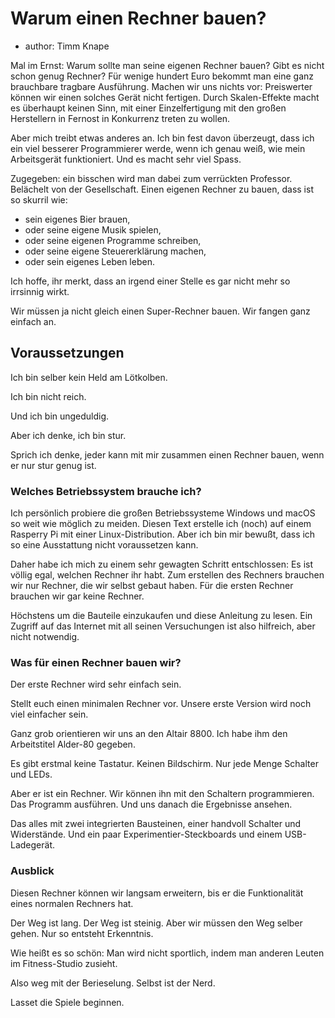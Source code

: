 # Warum einen Rechner bauen?
* author: Timm Knape

Mal im Ernst:
Warum sollte man seine eigenen Rechner bauen?
Gibt es nicht schon genug Rechner?
Für wenige hundert Euro bekommt man eine ganz brauchbare tragbare
Ausführung.
Machen wir uns nichts vor:
Preiswerter können wir einen solches Gerät nicht fertigen.
Durch Skalen-Effekte macht es überhaupt keinen Sinn,
mit einer Einzelfertigung mit den großen Herstellern in Fernost
in Konkurrenz treten zu wollen.

Aber mich treibt etwas anderes an.
Ich bin fest davon überzeugt,
dass ich ein viel besserer Programmierer werde,
wenn ich genau weiß, wie mein Arbeitsgerät funktioniert.
Und es macht sehr viel Spass.

Zugegeben: ein bisschen wird man dabei zum verrückten Professor.
Belächelt von der Gesellschaft.
Einen eigenen Rechner zu bauen, dass ist so skurril wie:

* sein eigenes Bier brauen,
* oder seine eigene Musik spielen,
* oder seine eigenen Programme schreiben,
* oder seine eigene Steuererklärung machen,
* oder sein eigenes Leben leben.

Ich hoffe, ihr merkt, dass an irgend einer Stelle es gar nicht mehr so
irrsinnig wirkt.

Wir müssen ja nicht gleich einen Super-Rechner bauen.
Wir fangen ganz einfach an.

## Voraussetzungen

Ich bin selber kein Held am Lötkolben.

Ich bin nicht reich.

Und ich bin ungeduldig.

Aber ich denke, ich bin stur.

Sprich ich denke, jeder kann mit mir zusammen einen Rechner bauen,
wenn er nur stur genug ist.

### Welches Betriebssystem brauche ich?

Ich persönlich probiere die großen Betriebssysteme Windows und macOS so
weit wie möglich zu meiden.
Diesen Text erstelle ich (noch) auf einem Rasperry Pi mit einer
Linux-Distribution.
Aber ich bin mir bewußt, dass ich so eine Ausstattung nicht voraussetzen
kann.

Daher habe ich mich zu einem sehr gewagten Schritt entschlossen:
Es ist völlig egal, welchen Rechner ihr habt.
Zum erstellen des Rechners brauchen wir nur Rechner, die wir selbst
gebaut haben.
Für die ersten Rechner brauchen wir gar keine Rechner.

Höchstens um die Bauteile einzukaufen und diese Anleitung zu lesen.
Ein Zugriff auf das Internet mit all seinen Versuchungen ist also
hilfreich, aber nicht notwendig.

### Was für einen Rechner bauen wir?

Der erste Rechner wird sehr einfach sein.

Stellt euch einen minimalen Rechner vor.
Unsere erste Version wird noch viel einfacher sein.

Ganz grob orientieren wir uns an den Altair 8800.
Ich habe ihm den Arbeitstitel Alder-80 gegeben.

Es gibt erstmal keine Tastatur.
Keinen Bildschirm.
Nur jede Menge Schalter und LEDs.

Aber er ist ein Rechner.
Wir können ihn mit den Schaltern programmieren.
Das Programm ausführen.
Und uns danach die Ergebnisse ansehen.

Das alles mit zwei integrierten Bausteinen,
einer handvoll Schalter und Widerstände.
Und ein paar Experimentier-Steckboards und einem USB-Ladegerät.

### Ausblick

Diesen Rechner können wir langsam erweitern,
bis er die Funktionalität eines normalen Rechners hat.

Der Weg ist lang.
Der Weg ist steinig.
Aber wir müssen den Weg selber gehen.
Nur so entsteht Erkenntnis.

Wie heißt es so schön:
Man wird nicht sportlich, indem man anderen Leuten im Fitness-Studio
zusieht.

Also weg mit der Berieselung.
Selbst ist der Nerd.

Lasset die Spiele beginnen.

